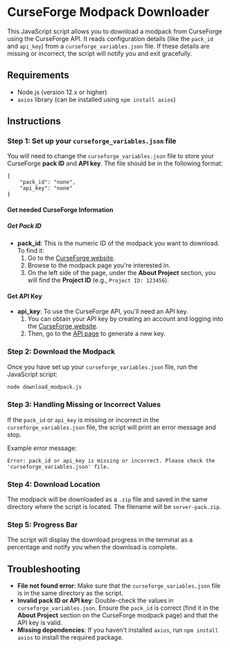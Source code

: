 # CurseForge Modpack Downloader

This JavaScript script allows you to download a modpack from CurseForge using the CurseForge API. It reads configuration details (like the `pack_id` and `api_key`) from a `curseforge_variables.json` file. If these details are missing or incorrect, the script will notify you and exit gracefully.

## Requirements

- Node.js (version 12.x or higher)
- `axios` library (can be installed using `npm install axios`)

## Instructions

### Step 1: Set up your `curseforge_variables.json` file

You will need to change the `curseforge_variables.json` file to store your CurseForge **pack ID** and **API key**. The file should be in the following format:

```
{
    "pack_id": "none",
    "api_key": "none"
}
```
#### Get needed CurseForge Information

##### Get Pack ID
- **pack_id**: This is the numeric ID of the modpack you want to download. To find it:
  1. Go to the [CurseForge website](https://www.curseforge.com/minecraft/modpacks).
  2. Browse to the modpack page you're interested in.
  3. On the left side of the page, under the **About Project** section, you will find the **Project ID** (e.g., `Project ID: 123456`).

#### Get API Key
- **api_key**: To use the CurseForge API, you'll need an API key.
  1. You can obtain your API key by creating an account and logging into the [CurseForge website](https://www.curseforge.com/).
  2. Then, go to the [API page](https://console.curseforge.com/) to generate a new key.

### Step 2: Download the Modpack

Once you have set up your `curseforge_variables.json` file, run the JavaScript script:

```bash
node download_modpack.js
```

### Step 3: Handling Missing or Incorrect Values

If the `pack_id` or `api_key` is missing or incorrect in the `curseforge_variables.json` file, the script will print an error message and stop.

Example error message:

```
Error: pack_id or api_key is missing or incorrect. Please check the 'curseforge_variables.json' file.
```

### Step 4: Download Location

The modpack will be downloaded as a `.zip` file and saved in the same directory where the script is located. The filename will be `server-pack.zip`.

### Step 5: Progress Bar

The script will display the download progress in the terminal as a percentage and notify you when the download is complete.

## Troubleshooting

- **File not found error**: Make sure that the `curseforge_variables.json` file is in the same directory as the script.
- **Invalid pack ID or API key**: Double-check the values in `curseforge_variables.json`. Ensure the `pack_id` is correct (find it in the **About Project** section on the CurseForge modpack page) and that the API key is valid.
- **Missing dependencies**: If you haven't installed `axios`, run `npm install axios` to install the required package.
